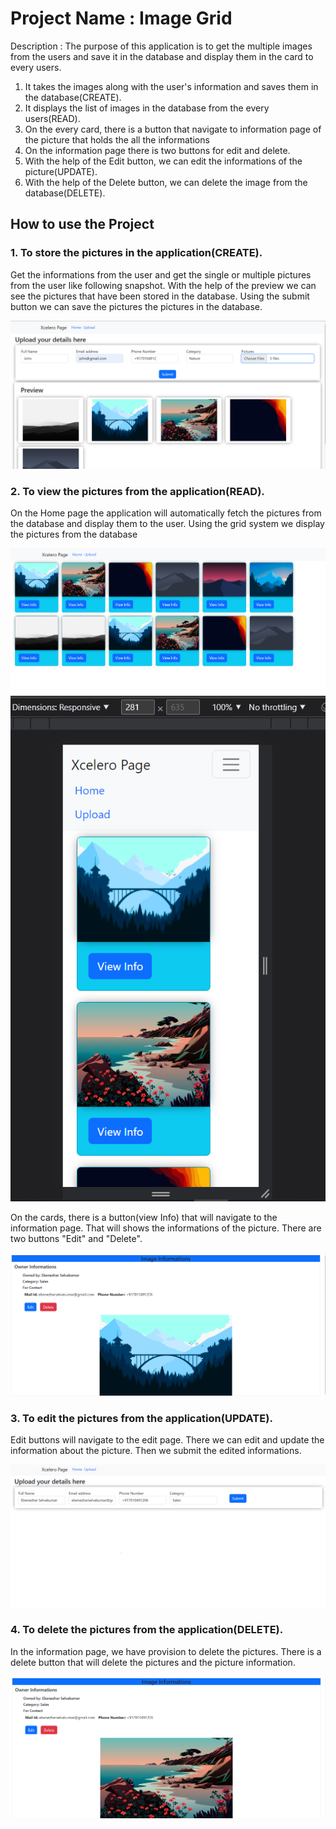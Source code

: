 # Project Name : Image Grid

Description : The purpose of this application is to get the multiple images from the users and save it in the database and display them in the card to every users.

1. It takes the images along with the user's information and saves them in the database(CREATE).
2. It displays the list of images in the database from the every users(READ).
3. On the every card, there is a button that navigate to information page of the picture that holds the all the informations
4. On the information page there is two buttons for edit and delete.
5. With the help of the Edit button, we can edit the informations of the picture(UPDATE).
6. With the help of the Delete button, we can delete the image from the database(DELETE).

## How to use the Project

### 1. To store the pictures in the application(CREATE).

Get the informations from the user and get the single or multiple pictures from the user like following snapshot.
With the help of the preview we can see the pictures that have been stored in the database.
Using the submit button we can save the pictures the pictures in the database.

<img src ="/snaps/save multiple images.PNG">

### 2. To view the pictures from the application(READ).

On the Home page the application will automatically fetch the pictures from the database and display them to the user.
Using the grid system we display the pictures from the database

<img src ="/snaps/display in normal view.PNG">
<img src ="/snaps/display in mobile view.PNG">

On the cards, there is a button(view Info) that will navigate to the information page.
That will shows the informations of the picture.
There are two buttons "Edit" and "Delete".

<img src ="/snaps/Info Page.PNG">

### 3. To edit the pictures from the application(UPDATE).

Edit buttons will navigate to the edit page. There we can edit and update the information about the picture.
Then we submit the edited informations.

<img src ="/snaps/Edit page.PNG">

### 4. To delete the pictures from the application(DELETE).

In the information page, we have provision to delete the pictures.
There is a delete button that will delete the pictures and the picture information.

<img src ="/snaps/delete page.PNG">
